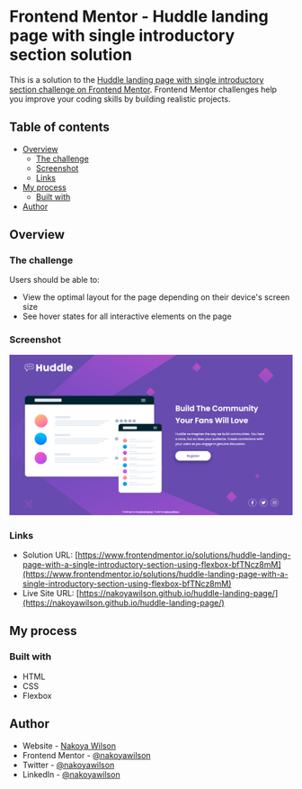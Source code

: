 # Frontend Mentor - Huddle landing page with single introductory section solution

This is a solution to the [Huddle landing page with single introductory section challenge on Frontend Mentor](https://www.frontendmentor.io/challenges/huddle-landing-page-with-a-single-introductory-section-B_2Wvxgi0). Frontend Mentor challenges help you improve your coding skills by building realistic projects.

## Table of contents

- [Overview](#overview)
  - [The challenge](#the-challenge)
  - [Screenshot](#screenshot)
  - [Links](#links)
- [My process](#my-process)
  - [Built with](#built-with)
- [Author](#author)

## Overview

### The challenge

Users should be able to:

- View the optimal layout for the page depending on their device's screen size
- See hover states for all interactive elements on the page

### Screenshot

![](./images/screenshot.png)

### Links

- Solution URL: [https://www.frontendmentor.io/solutions/huddle-landing-page-with-a-single-introductory-section-using-flexbox-bfTNcz8mM](https://www.frontendmentor.io/solutions/huddle-landing-page-with-a-single-introductory-section-using-flexbox-bfTNcz8mM)
- Live Site URL: [https://nakoyawilson.github.io/huddle-landing-page/](https://nakoyawilson.github.io/huddle-landing-page/)

## My process

### Built with

- HTML
- CSS
- Flexbox

## Author

- Website - [Nakoya Wilson](https://nakoyawilson.netlify.app/)
- Frontend Mentor - [@nakoyawilson](https://www.frontendmentor.io/profile/nakoyawilson)
- Twitter - [@nakoyawilson](https://twitter.com/nakoyawilson)
- LinkedIn - [@nakoyawilson](https://www.linkedin.com/in/nakoyawilson/)
